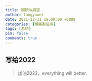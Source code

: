 ```yaml
---
title: 回顾与展望
author: tangyuwei
date: 2021-12-31 18:00:00 +0800
categories: [博客那些事]
tags: [总结]
pin: false
comments: true
---
```

## 写给2022
> 加油2022，everything will better.



